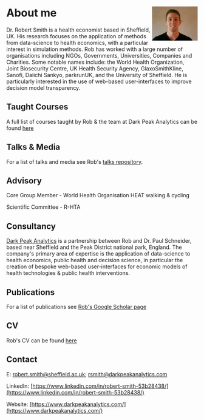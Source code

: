 # About me <img src="https://github.com/RobertASmith/About_me/blob/master/rob.png" align="right" width="120" />

Dr. Robert Smith is a health economist based in Sheffield, UK.  His research focuses on the application of methods from data-science to health economics, with a particular interest in simulation methods. Rob has worked with a large number of organisations including NGOs, Governments, Universities, Companies and Charities. Some notable names include: the World Health Organization, Joint Biosecurity Centre, UK Health Security Agency, GlaxoSmithKline, Sanofi, Daiichi Sankyo, parkrunUK, and the University of Sheffield. He is particularly interested in the use of web-based user-interfaces to improve decision model transparency.

## Taught Courses
A full list of courses taught by Rob & the team at Dark Peak Analytics can be found [here](https://docs.google.com/document/d/1FpVfykhLOnvZgj1FfYcbfbpAsvqb_52us6xmTlTLoWc/edit?usp=sharing)

## Talks & Media

For a list of talks and media see Rob's [talks repository](https://github.com/RobertASmith/talks).

## Advisory

Core Group Member -  World Health Organisation HEAT walking & cycling

Scientific Committee - R-HTA

## Consultancy

[Dark Peak Analytics](https://www.darkpeakanalytics.com/) is a partnership between Rob and Dr. Paul Schneider, based near Sheffield and the Peak District national park, England. The company's primary area of expertise is the application of data-science to health economics, public health and decision science,  in particular the creation of bespoke web-based user-interfaces for economic models of health technologies & public health interventions. 

## Publications

For a list of publications see [Rob's Google Scholar page](https://scholar.google.com/citations?hl=en&user=Wpj2R6MAAAAJ)

## CV
Rob's CV can be found [here](https://drive.google.com/file/d/1AYbcX4-XC7ccXRhgaZG04eOqZgg9BEty/view?usp=sharing)

## Contact

E: robert.smith@sheffield.ac.uk; rsmith@darkpeakanalytics.com

LinkedIn: [https://www.linkedin.com/in/robert-smith-53b28438/](https://www.linkedin.com/in/robert-smith-53b28438/) 

Website: [https://www.darkpeakanalytics.com/](https://www.darkpeakanalytics.com/)




